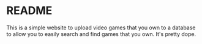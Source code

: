 # README #

This is a simple website to upload video games that you own to a database to allow you to easily search and find games that you own. It's pretty dope.
